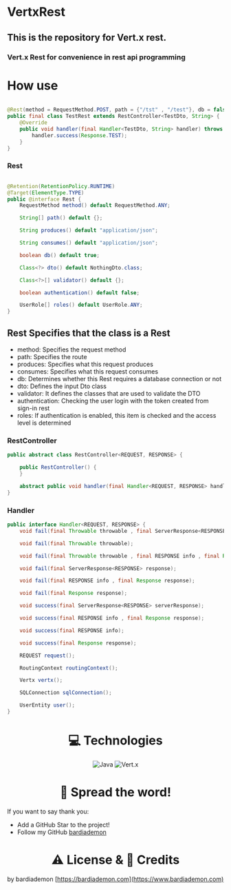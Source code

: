 # VertxRest

## This is the repository for Vert.x rest.

### Vert.x Rest for convenience in rest api programming

# How use

```java

@Rest(method = RequestMethod.POST, path = {"/tst" , "/test"}, db = false, dto = TestDto.class, validator = TestValidation.class)
public final class TestRest extends RestController<TestDto, String> {
    @Override
    public void handler(final Handler<TestDto, String> handler) throws Exception {
        handler.success(Response.TEST);
    }
}
```

### Rest

```java

@Retention(RetentionPolicy.RUNTIME)
@Target(ElementType.TYPE)
public @interface Rest {
    RequestMethod method() default RequestMethod.ANY;

    String[] path() default {};

    String produces() default "application/json";

    String consumes() default "application/json";

    boolean db() default true;

    Class<?> dto() default NothingDto.class;

    Class<?>[] validator() default {};

    boolean authentication() default false;

    UserRole[] roles() default UserRole.ANY;
}
```

## Rest Specifies that the class is a Rest

+ method: Specifies the request method
+ path: Specifies the route
+ produces: Specifies what this request produces
+ consumes: Specifies what this request consumes
+ db: Determines whether this Rest requires a database connection or not
+ dto: Defines the input Dto class
+ validator: It defines the classes that are used to validate the DTO
+ authentication: Checking the user login with the token created from sign-in rest
+ roles: If authentication is enabled, this item is checked and the access level is determined

### RestController

```java
public abstract class RestController<REQUEST, RESPONSE> {

    public RestController() {
    }

    abstract public void handler(final Handler<REQUEST, RESPONSE> handler) throws Exception;
}
```

### Handler

```java
public interface Handler<REQUEST, RESPONSE> {
    void fail(final Throwable throwable , final ServerResponse<RESPONSE> response);

    void fail(final Throwable throwable);

    void fail(final Throwable throwable , final RESPONSE info , final Response response);

    void fail(final ServerResponse<RESPONSE> response);

    void fail(final RESPONSE info , final Response response);

    void fail(final Response response);

    void success(final ServerResponse<RESPONSE> serverResponse);

    void success(final RESPONSE info , final Response response);

    void success(final RESPONSE info);

    void success(final Response response);

    REQUEST request();

    RoutingContext routingContext();

    Vertx vertx();

    SQLConnection sqlConnection();

    UserEntity user();
}
```

<h1 align="center">
    💻 Technologies
</h1>

<div align="center">
    <img src="https://img.shields.io/static/v1?style=for-the-badge&message=Java&color=782A90&logo=Java&logoColor=e11f21&label=" alt="Java"/>
    <img src="https://img.shields.io/static/v1?style=for-the-badge&message=Eclipse+Vert.x&color=782A90&logo=Eclipse+Vert.x&logoColor=FFFFFF&label=" alt="Vert.x"/>
</div>

<h1 align="center">
    🌟 Spread the word!
</h1>

If you want to say thank you:

- Add a GitHub Star to the project!
- Follow my GitHub [bardiademon](https://github.com/bardiademon)

<h1 align="center">
    ⚠️ License & 📝 Credits
</h1>

by bardiademon [https://bardiademon.com](https://www.bardiademon.com)
